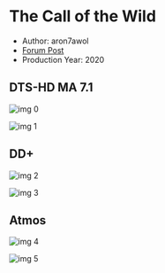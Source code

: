 # The Call of the Wild

* Author: aron7awol
* [Forum Post](https://www.avsforum.com/threads/bass-eq-for-filtered-movies.2995212/post-59421694)
* Production Year: 2020

## DTS-HD MA 7.1

![img 0](https://i.imgur.com/yboe2vA.jpg)

![img 1](https://i.imgur.com/PR5AnQZ.png)

## DD+

![img 2](https://i.imgur.com/Czu2KD2.jpg)

![img 3](https://i.imgur.com/cO8lCRZ.png)

## Atmos

![img 4](https://i.imgur.com/v8Xfds1.jpg)

![img 5](https://i.imgur.com/W16A2MF.png)

